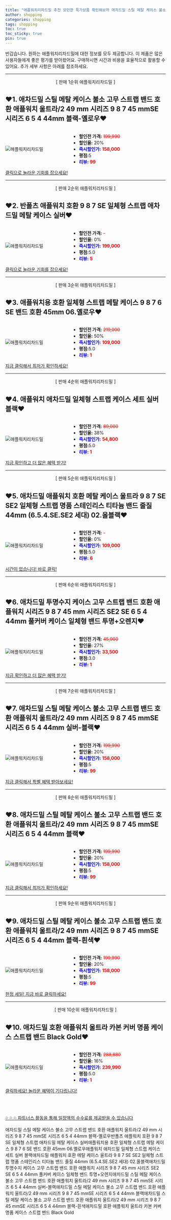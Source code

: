 ```yaml
---
title: "애플워치리차드밀 추천 모던한 특가상품 확인해보자 애차드밀 스틸 메탈 케이스 불소"
author: shopping
categories: shopping
tags: shopping
toc: true
toc_sticky: true
pin: true
---
```

반갑습니다. 원하는 애플워치리차드밀에 대한 정보를 모두 제공합니다. 이 제품은 많은 사용자들에게 좋은 평가를 받아왔어요. 구매하시면 시간과 비용을 효율적으로 활용할 수 있어요. 추가 세부 사항은 아래를 참조하세요.

---
<p class="toplist" style="margin: 0 auto; display: block; width: fit-content;">[ 판매 1순위 애플워치리차드밀 ]</p>

<h2><strong>❤️1. 애차드밀 스틸 메탈 케이스 불소 고무 스트랩 밴드 호환 애플워치 울트라/2 49 mm 시리즈 9 8 7 45 mmSE 시리즈 6 5 4 44mm 블랙-옐로우❤️</strong></h2>

<div style="display: flex; align-items: center;">
    <div style="flex: 0.4;">
        <img src="https://thumbnail8.coupangcdn.com/thumbnails/remote/230x230ex/image/vendor_inventory/fe42/1462750be84a3681d66bb81faccb26e65149b47dd88b2af003bc3e6170f8.jpg" alt="애플워치리차드밀" style="max-width: 100%;">
    </div>
    <div style="flex: 0.6; margin-left: 10px;">
        <ul>
            <li><strong>할인전 가격:</strong> <del style="color: red;">199,990</del></li>
            <li><strong>할인율:</strong> 20%</li>
            <li><span style='color:blue'><strong>즉시할인가:</strong></span> <span style='color:red'><strong>158,000</strong></span></li>
            <li><strong>평점:</strong>5</li>
            <li><span style='color:blue'><strong>리뷰:</strong></span> <span style='color:red'><strong>99</strong></span></li>
        </ul>
    </div>
</div>
<div class="center">
    <a href="https://William4Davisa.github.io?lptag=AF9450613&subid=githubio&pageKey=8145118265&traceid=V0-153&itemId=23156096908&vendorItemId=90188907738" class="myButton">
        클릭으로 놀라운 기회를 잡으세요!
    </a>
</div>


---
<p class="toplist" style="margin: 0 auto; display: block; width: fit-content;">[ 판매 2순위 애플워치리차드밀 ]</p>

<h2><strong>❤️2. 반폴츠 애플워치 호환 9 8 7 SE 일체형 스트랩 애차드밀 메탈 케이스 실버❤️</strong></h2>

<div style="display: flex; align-items: center;">
    <div style="flex: 0.4;">
        <img src="https://thumbnail8.coupangcdn.com/thumbnails/remote/230x230ex/image/vendor_inventory/b3a2/b85e261c0b1cc3441bc1c60ac9e669e0dca31c80bf4df3a2b74ba38fa559.jpg" alt="애플워치리차드밀" style="max-width: 100%;">
    </div>
    <div style="flex: 0.6; margin-left: 10px;">
        <ul>
            <li><strong>할인전 가격:</strong> <del style="color: red;">-</del></li>
            <li><strong>할인율:</strong> 0%</li>
            <li><span style='color:blue'><strong>즉시할인가:</strong></span> <span style='color:red'><strong>199,000</strong></span></li>
            <li><strong>평점:</strong>5.0</li>
            <li><span style='color:blue'><strong>리뷰:</strong></span> <span style='color:red'><strong>5</strong></span></li>
        </ul>
    </div>
</div>
<div class="center">
    <a href="https://William4Davisa.github.io?lptag=AF9450613&subid=githubio&pageKey=8180816052&traceid=V0-153&itemId=23387823646&vendorItemId=90417788937" class="myButton">
        클릭으로 놀라운 기회를 잡으세요!
    </a>
</div>


---
<p class="toplist" style="margin: 0 auto; display: block; width: fit-content;">[ 판매 3순위 애플워치리차드밀 ]</p>

<h2><strong>❤️3. 애플워치용 호환 일체형 스트랩 메탈 케이스 9 8 7 6 SE 밴드 호환 45mm 06.옐로우❤️</strong></h2>

<div style="display: flex; align-items: center;">
    <div style="flex: 0.4;">
        <img src="https://thumbnail6.coupangcdn.com/thumbnails/remote/230x230ex/image/vendor_inventory/f730/9b2639920b4ac5e0b7b0d48342978b06cc88456653779b08a6e83f6e9e40.jpg" alt="애플워치리차드밀" style="max-width: 100%;">
    </div>
    <div style="flex: 0.6; margin-left: 10px;">
        <ul>
            <li><strong>할인전 가격:</strong> <del style="color: red;">219,000</del></li>
            <li><strong>할인율:</strong> 50%</li>
            <li><span style='color:blue'><strong>즉시할인가:</strong></span> <span style='color:red'><strong>109,000</strong></span></li>
            <li><strong>평점:</strong>5.0</li>
            <li><span style='color:blue'><strong>리뷰:</strong></span> <span style='color:red'><strong>1</strong></span></li>
        </ul>
    </div>
</div>
<div class="center">
    <a href="https://William4Davisa.github.io?lptag=AF9450613&subid=githubio&pageKey=7851078043&traceid=V0-153&itemId=21400165679&vendorItemId=88456801685" class="myButton">
        지금 클릭해서 최저가 확인하세요!
    </a>
</div>


---
<p class="toplist" style="margin: 0 auto; display: block; width: fit-content;">[ 판매 4순위 애플워치리차드밀 ]</p>

<h2><strong>❤️4. 애플워치 애차드밀 일체형 스트랩 케이스 세트 실버 블랙❤️</strong></h2>

<div style="display: flex; align-items: center;">
    <div style="flex: 0.4;">
        <img src="https://thumbnail8.coupangcdn.com/thumbnails/remote/230x230ex/image/vendor_inventory/7f4c/ec7873e37f178ab2d6bce5f31c670a3a841faf74886d54456ba51ac6f69c.png" alt="애플워치리차드밀" style="max-width: 100%;">
    </div>
    <div style="flex: 0.6; margin-left: 10px;">
        <ul>
            <li><strong>할인전 가격:</strong> <del style="color: red;">89,000</del></li>
            <li><strong>할인율:</strong> 38%</li>
            <li><span style='color:blue'><strong>즉시할인가:</strong></span> <span style='color:red'><strong>54,800</strong></span></li>
            <li><strong>평점:</strong>5.0</li>
            <li><span style='color:blue'><strong>리뷰:</strong></span> <span style='color:red'><strong>1</strong></span></li>
        </ul>
    </div>
</div>
<div class="center">
    <a href="https://William4Davisa.github.io?lptag=AF9450613&subid=githubio&pageKey=7915450337&traceid=V0-153&itemId=21730138698&vendorItemId=88779317291" class="myButton">
        지금 확인하고 더 많은 혜택 받기!
    </a>
</div>


---
<p class="toplist" style="margin: 0 auto; display: block; width: fit-content;">[ 판매 5순위 애플워치리차드밀 ]</p>

<h2><strong>❤️5. 애차드밀 애플워치 호환 메탈 케이스 울트라 9 8 7 SE SE2 일체형 스트랩 명품 스테인리스 티타늄 밴드 줄질 44mm (6.5.4.SE.SE2 세대) 02.올블랙❤️</strong></h2>

<div style="display: flex; align-items: center;">
    <div style="flex: 0.4;">
        <img src="https://thumbnail6.coupangcdn.com/thumbnails/remote/230x230ex/image/vendor_inventory/1365/f53796e8e9702bc99348ffc8cf9c9c18b43e6dc995134faad98fe7e13bb3.jpg" alt="애플워치리차드밀" style="max-width: 100%;">
    </div>
    <div style="flex: 0.6; margin-left: 10px;">
        <ul>
            <li><strong>할인전 가격:</strong> <del style="color: red;">-</del></li>
            <li><strong>할인율:</strong> 0%</li>
            <li><span style='color:blue'><strong>즉시할인가:</strong></span> <span style='color:red'><strong>109,000</strong></span></li>
            <li><strong>평점:</strong>5.0</li>
            <li><span style='color:blue'><strong>리뷰:</strong></span> <span style='color:red'><strong>6</strong></span></li>
        </ul>
    </div>
</div>
<div class="center">
    <a href="https://William4Davisa.github.io?lptag=AF9450613&subid=githubio&pageKey=8084985403&traceid=V0-153&itemId=22813481111&vendorItemId=89848337759" class="myButton">
        시간이 없습니다! 바로 클릭!
    </a>
</div>


---
<p class="toplist" style="margin: 0 auto; display: block; width: fit-content;">[ 판매 6순위 애플워치리차드밀 ]</p>

<h2><strong>❤️6. 애차드밀 투명수지 케이스 고무 스트랩 밴드 호환 애플워치 시리즈 9 8 7 45 mm 시리즈 SE2 SE 6 5 4 44mm 풀커버 케이스 일체형 밴드 투명+오렌지❤️</strong></h2>

<div style="display: flex; align-items: center;">
    <div style="flex: 0.4;">
        <img src="https://thumbnail6.coupangcdn.com/thumbnails/remote/230x230ex/image/vendor_inventory/fe58/8f5a8dca07a5e8c2dcafef9da81d0bb4cfdaa22178996c630000a2c78b01.jpg" alt="애플워치리차드밀" style="max-width: 100%;">
    </div>
    <div style="flex: 0.6; margin-left: 10px;">
        <ul>
            <li><strong>할인전 가격:</strong> <del style="color: red;">45,900</del></li>
            <li><strong>할인율:</strong> 27%</li>
            <li><span style='color:blue'><strong>즉시할인가:</strong></span> <span style='color:red'><strong>33,500</strong></span></li>
            <li><strong>평점:</strong>3.0</li>
            <li><span style='color:blue'><strong>리뷰:</strong></span> <span style='color:red'><strong>1</strong></span></li>
        </ul>
    </div>
</div>
<div class="center">
    <a href="https://William4Davisa.github.io?lptag=AF9450613&subid=githubio&pageKey=8034734187&traceid=V0-153&itemId=22476634321&vendorItemId=89519254427" class="myButton">
        지금 확인하고 더 많은 혜택 받기!
    </a>
</div>


---
<p class="toplist" style="margin: 0 auto; display: block; width: fit-content;">[ 판매 7순위 애플워치리차드밀 ]</p>

<h2><strong>❤️7. 애차드밀 스틸 메탈 케이스 불소 고무 스트랩 밴드 호환 애플워치 울트라/2 49 mm 시리즈 9 8 7 45 mmSE 시리즈 6 5 4 44mm 실버-블랙❤️</strong></h2>

<div style="display: flex; align-items: center;">
    <div style="flex: 0.4;">
        <img src="https://thumbnail10.coupangcdn.com/thumbnails/remote/230x230ex/image/vendor_inventory/107e/4bfb1e090b376db260adcfbbf1e5c9b999c1b20e0456aeb29d704686c0fe.jpg" alt="애플워치리차드밀" style="max-width: 100%;">
    </div>
    <div style="flex: 0.6; margin-left: 10px;">
        <ul>
            <li><strong>할인전 가격:</strong> <del style="color: red;">199,990</del></li>
            <li><strong>할인율:</strong> 20%</li>
            <li><span style='color:blue'><strong>즉시할인가:</strong></span> <span style='color:red'><strong>158,000</strong></span></li>
            <li><strong>평점:</strong>5</li>
            <li><span style='color:blue'><strong>리뷰:</strong></span> <span style='color:red'><strong>99</strong></span></li>
        </ul>
    </div>
</div>
<div class="center">
    <a href="https://William4Davisa.github.io?lptag=AF9450613&subid=githubio&pageKey=8145118265&traceid=V0-153&itemId=23156096895&vendorItemId=90188907676" class="myButton">
        지금 클릭해서 특별 혜택 받아보세요!
    </a>
</div>


---
<p class="toplist" style="margin: 0 auto; display: block; width: fit-content;">[ 판매 8순위 애플워치리차드밀 ]</p>

<h2><strong>❤️8. 애차드밀 스틸 메탈 케이스 불소 고무 스트랩 밴드 호환 애플워치 울트라/2 49 mm 시리즈 9 8 7 45 mmSE 시리즈 6 5 4 44mm 블랙❤️</strong></h2>

<div style="display: flex; align-items: center;">
    <div style="flex: 0.4;">
        <img src="https://thumbnail7.coupangcdn.com/thumbnails/remote/230x230ex/image/vendor_inventory/d9c2/28d7ebf946e49dd49388d69eecd0e3800b7fef99edd1acd185d01102c157.jpg" alt="애플워치리차드밀" style="max-width: 100%;">
    </div>
    <div style="flex: 0.6; margin-left: 10px;">
        <ul>
            <li><strong>할인전 가격:</strong> <del style="color: red;">199,990</del></li>
            <li><strong>할인율:</strong> 20%</li>
            <li><span style='color:blue'><strong>즉시할인가:</strong></span> <span style='color:red'><strong>158,000</strong></span></li>
            <li><strong>평점:</strong>5</li>
            <li><span style='color:blue'><strong>리뷰:</strong></span> <span style='color:red'><strong>99</strong></span></li>
        </ul>
    </div>
</div>
<div class="center">
    <a href="https://William4Davisa.github.io?lptag=AF9450613&subid=githubio&pageKey=8145118265&traceid=V0-153&itemId=23156096884&vendorItemId=90188907622" class="myButton">
        지금 클릭해서 최저가 확인하세요!
    </a>
</div>


---
<p class="toplist" style="margin: 0 auto; display: block; width: fit-content;">[ 판매 9순위 애플워치리차드밀 ]</p>

<h2><strong>❤️9. 애차드밀 스틸 메탈 케이스 불소 고무 스트랩 밴드 호환 애플워치 울트라/2 49 mm 시리즈 9 8 7 45 mmSE 시리즈 6 5 4 44mm 블랙-흰색❤️</strong></h2>

<div style="display: flex; align-items: center;">
    <div style="flex: 0.4;">
        <img src="https://thumbnail10.coupangcdn.com/thumbnails/remote/230x230ex/image/vendor_inventory/3b7a/e5ad6c56f2e0825550bd293b05e9689ed844fb53d4643cb7ced1db34f96f.jpg" alt="애플워치리차드밀" style="max-width: 100%;">
    </div>
    <div style="flex: 0.6; margin-left: 10px;">
        <ul>
            <li><strong>할인전 가격:</strong> <del style="color: red;">199,990</del></li>
            <li><strong>할인율:</strong> 20%</li>
            <li><span style='color:blue'><strong>즉시할인가:</strong></span> <span style='color:red'><strong>158,000</strong></span></li>
            <li><strong>평점:</strong>5</li>
            <li><span style='color:blue'><strong>리뷰:</strong></span> <span style='color:red'><strong>99</strong></span></li>
        </ul>
    </div>
</div>
<div class="center">
    <a href="https://William4Davisa.github.io?lptag=AF9450613&subid=githubio&pageKey=8145118265&traceid=V0-153&itemId=23156096900&vendorItemId=90188907697" class="myButton">
        한정 세일! 지금 바로 클릭하세요!
    </a>
</div>


---
<p class="toplist" style="margin: 0 auto; display: block; width: fit-content;">[ 판매 10순위 애플워치리차드밀 ]</p>

<h2><strong>❤️10. 애차드밀 호환 애플워치 울트라 카본 커버 명품 케이스 스트랩 밴드 Black Gold❤️</strong></h2>

<div style="display: flex; align-items: center;">
    <div style="flex: 0.4;">
        <img src="https://thumbnail6.coupangcdn.com/thumbnails/remote/230x230ex/image/vendor_inventory/c07a/ad7030ffb994360e21a7895c5967345bf49ce3d84f217cdb35e8aeaa81bc.jpg" alt="애플워치리차드밀" style="max-width: 100%;">
    </div>
    <div style="flex: 0.6; margin-left: 10px;">
        <ul>
            <li><strong>할인전 가격:</strong> <del style="color: red;">288,880</del></li>
            <li><strong>할인율:</strong> 16%</li>
            <li><span style='color:blue'><strong>즉시할인가:</strong></span> <span style='color:red'><strong>239,990</strong></span></li>
            <li><strong>평점:</strong>5.0</li>
            <li><span style='color:blue'><strong>리뷰:</strong></span> <span style='color:red'><strong>1</strong></span></li>
        </ul>
    </div>
</div>
<div class="center">
    <a href="https://William4Davisa.github.io?lptag=AF9450613&subid=githubio&pageKey=7183616071&traceid=V0-153&itemId=18122203699&vendorItemId=88898776406" class="myButton">
        클릭하세요! 놀라운 혜택이 기다립니다!
    </a>
</div>

<br><br><br>[💦 💦 💦 파트너스 활동을 통해 일정액의 수수료를 제공받을 수 있습니다](https://link.coupang.com/a/bcpT2c)<br><br>애차드밀 스틸 메탈 케이스 불소 고무 스트랩 밴드 호환 애플워치 울트라/2 49 mm 시리즈 9 8 7 45 mmSE 시리즈 6 5 4 44mm 블랙-옐로우반폴츠 애플워치 호환 9 8 7 SE 일체형 스트랩 애차드밀 메탈 케이스 실버애플워치용 호환 일체형 스트랩 메탈 케이스 9 8 7 6 SE 밴드 호환 45mm 06.옐로우애플워치 애차드밀 일체형 스트랩 케이스 세트 실버 블랙애차드밀 애플워치 호환 메탈 케이스 울트라 9 8 7 SE SE2 일체형 스트랩 명품 스테인리스 티타늄 밴드 줄질 44mm (6.5.4.SE.SE2 세대) 02.올블랙애차드밀 투명수지 케이스 고무 스트랩 밴드 호환 애플워치 시리즈 9 8 7 45 mm 시리즈 SE2 SE 6 5 4 44mm 풀커버 케이스 일체형 밴드 투명+오렌지애차드밀 스틸 메탈 케이스 불소 고무 스트랩 밴드 호환 애플워치 울트라/2 49 mm 시리즈 9 8 7 45 mmSE 시리즈 6 5 4 44mm 실버-블랙애차드밀 스틸 메탈 케이스 불소 고무 스트랩 밴드 호환 애플워치 울트라/2 49 mm 시리즈 9 8 7 45 mmSE 시리즈 6 5 4 44mm 블랙애차드밀 스틸 메탈 케이스 불소 고무 스트랩 밴드 호환 애플워치 울트라/2 49 mm 시리즈 9 8 7 45 mmSE 시리즈 6 5 4 44mm 블랙-흰색애차드밀 호환 애플워치 울트라 카본 커버 명품 케이스 스트랩 밴드 Black Gold